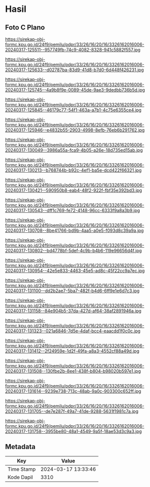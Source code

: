 # Hasil

## Foto C Plano

https://sirekap-obj-formc.kpu.go.id/24f9/pemilu/pdpr/33/26/16/20/16/3326162016006-20240317-125511--957749fb-74c9-4082-8328-941c5882f557.jpg

https://sirekap-obj-formc.kpu.go.id/24f9/pemilu/pdpr/33/26/16/20/16/3326162016006-20240317-125633--d02787ba-83d9-41d8-b7d0-6d448f426231.jpg

https://sirekap-obj-formc.kpu.go.id/24f9/pemilu/pdpr/33/26/16/20/16/3326162016006-20240317-125745--4a9b8f9e-0089-45de-9ae3-9dedbb736b5d.jpg

https://sirekap-obj-formc.kpu.go.id/24f9/pemilu/pdpr/33/26/16/20/16/3326162016006-20240317-125845--46179c77-54f1-463a-a7b1-4c75e6355ce4.jpg

https://sirekap-obj-formc.kpu.go.id/24f9/pemilu/pdpr/33/26/16/20/16/3326162016006-20240317-125946--e4832b55-2903-4998-8efb-76eb6b291762.jpg

https://sirekap-obj-formc.kpu.go.id/24f9/pemilu/pdpr/33/26/16/20/16/3326162016006-20240317-130049--3986a55a-fca9-4b05-a26e-18d735ed15ab.jpg

https://sirekap-obj-formc.kpu.go.id/24f9/pemilu/pdpr/33/26/16/20/16/3326162016006-20240317-130213--b768744b-b92c-4ef1-ba5e-dcd422f66321.jpg

https://sirekap-obj-formc.kpu.go.id/24f9/pemilu/pdpr/33/26/16/20/16/3326162016006-20240317-130421--590950b8-eab4-48f2-922f-fbf35e392bd3.jpg

https://sirekap-obj-formc.kpu.go.id/24f9/pemilu/pdpr/33/26/16/20/16/3326162016006-20240317-130543--dff1c769-fe72-4148-96cc-6333f9a8a3b9.jpg

https://sirekap-obj-formc.kpu.go.id/24f9/pemilu/pdpr/33/26/16/20/16/3326162016006-20240317-130708--8be41766-bd9b-4aa5-a0e5-f093d8c39a9a.jpg

https://sirekap-obj-formc.kpu.go.id/24f9/pemilu/pdpr/33/26/16/20/16/3326162016006-20240317-130802--bd4778bf-5def-4c9b-b4b6-119e96656d4f.jpg

https://sirekap-obj-formc.kpu.go.id/24f9/pemilu/pdpr/33/26/16/20/16/3326162016006-20240317-130954--42e5e833-4463-45e5-ad8c-45f22cc9a7ec.jpg

https://sirekap-obj-formc.kpu.go.id/24f9/pemilu/pdpr/33/26/16/20/16/3326162016006-20240317-131100--dd2b2ae7-5ba7-482f-b4d6-6ff9e1e6d7c3.jpg

https://sirekap-obj-formc.kpu.go.id/24f9/pemilu/pdpr/33/26/16/20/16/3326162016006-20240317-131158--84e904b5-37da-427d-af64-38af2891946a.jpg

https://sirekap-obj-formc.kpu.go.id/24f9/pemilu/pdpr/33/26/16/20/16/3326162016006-20240317-131323--021a6846-7d5e-4daf-bcc4-eaacdd1f0c0c.jpg

https://sirekap-obj-formc.kpu.go.id/24f9/pemilu/pdpr/33/26/16/20/16/3326162016006-20240317-131412--2f24959e-1d2f-49fa-a8a3-4552cf88a49d.jpg

https://sirekap-obj-formc.kpu.go.id/24f9/pemilu/pdpr/33/26/16/20/16/3326162016006-20240317-131508--130fbe2b-8ee1-438f-b804-b98020b597e1.jpg

https://sirekap-obj-formc.kpu.go.id/24f9/pemilu/pdpr/33/26/16/20/16/3326162016006-20240317-131614--9239e738-713c-48ab-9a0c-903300c652ff.jpg

https://sirekap-obj-formc.kpu.go.id/24f9/pemilu/pdpr/33/26/16/20/16/3326162016006-20240317-131705--de7e287f-49a7-41de-9288-5631f1981c7a.jpg

https://sirekap-obj-formc.kpu.go.id/24f9/pemilu/pdpr/33/26/16/20/16/3326162016006-20240317-131758--3955be80-48a1-4549-9a5f-18ae53d3c9a3.jpg


## Metadata

| Key        | Value               |
| ---------- | ------------------- |
| Time Stamp | 2024-03-17 13:33:46 |
| Kode Dapil | 3310                |



